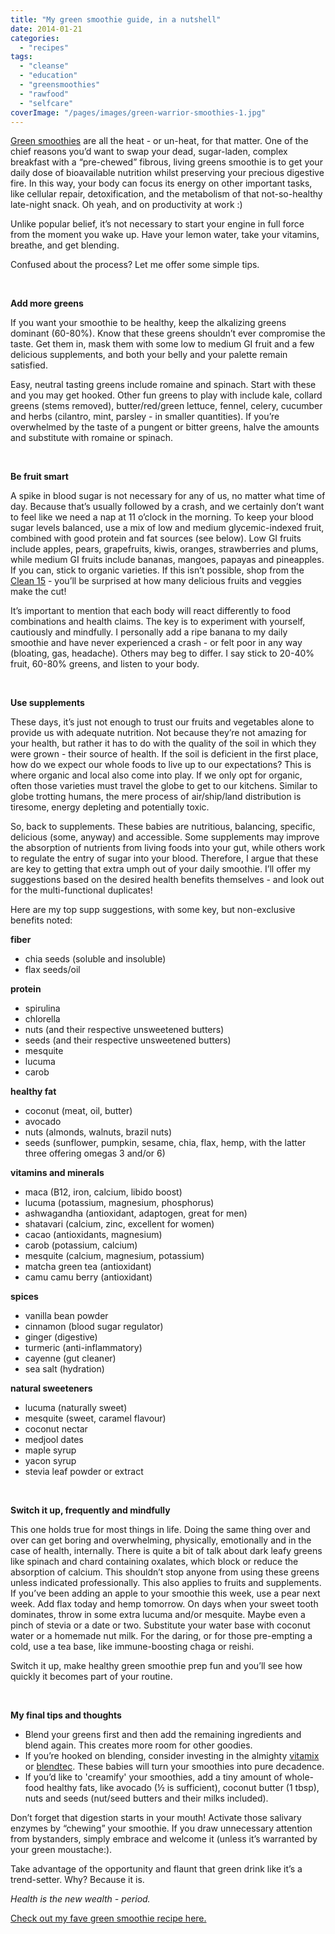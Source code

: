```yaml
---
title: "My green smoothie guide, in a nutshell"
date: 2014-01-21
categories: 
  - "recipes"
tags: 
  - "cleanse"
  - "education"
  - "greensmoothies"
  - "rawfood"
  - "selfcare"
coverImage: "/pages/images/green-warrior-smoothies-1.jpg"
---
```


[Green smoothies](/blog/green-warrior-smoothie) are all the heat - or un-heat, for that matter. One of the chief reasons you’d want to swap your dead, sugar-laden, complex breakfast with a “pre-chewed” fibrous, living greens smoothie is to get your daily dose of bioavailable nutrition whilst preserving your precious digestive fire. In this way, your body can focus its energy on other important tasks, like cellular repair, detoxification, and the metabolism of that not-so-healthy late-night snack. Oh yeah, and on productivity at work :)

Unlike popular belief, it’s not necessary to start your engine in full force from the moment you wake up. Have your lemon water, take your vitamins, breathe, and get blending.

Confused about the process? Let me offer some simple tips.

 

**Add more greens**

If you want your smoothie to be healthy, keep the alkalizing greens dominant (60-80%). Know that these greens shouldn’t ever compromise the taste. Get them in, mask them with some low to medium GI fruit and a few delicious supplements, and both your belly and your palette remain satisfied.

Easy, neutral tasting greens include romaine and spinach. Start with these and you may get hooked. Other fun greens to play with include kale, collard greens (stems removed), butter/red/green lettuce, fennel, celery, cucumber and herbs (cilantro, mint, parsley - in smaller quantities). If you’re overwhelmed by the taste of a pungent or bitter greens, halve the amounts and substitute with romaine or spinach.

 

**Be fruit smart**

A spike in blood sugar is not necessary for any of us, no matter what time of day. Because that’s usually followed by a crash, and we certainly don’t want to feel like we need a nap at 11 o’clock in the morning. To keep your blood sugar levels balanced, use a mix of low and medium glycemic-indexed fruit, combined with good protein and fat sources (see below). Low GI fruits include apples, pears, grapefruits, kiwis, oranges, strawberries and plums, while medium GI fruits include bananas, mangoes, papayas and pineapples. If you can, stick to organic varieties. If this isn’t possible, shop from the [Clean 15](http://www.ewg.org/foodnews/) - you’ll be surprised at how many delicious fruits and veggies make the cut!

It’s important to mention that each body will react differently to food combinations and health claims. The key is to experiment with yourself, cautiously and mindfully. I personally add a ripe banana to my daily smoothie and have never experienced a crash - or felt poor in any way (bloating, gas, headache). Others may beg to differ. I say stick to 20-40% fruit, 60-80% greens, and listen to your body.

 

**Use supplements** 

These days, it’s just not enough to trust our fruits and vegetables alone to provide us with adequate nutrition. Not because they’re not amazing for your health, but rather it has to do with the quality of the soil in which they were grown - their source of health. If the soil is deficient in the first place, how do we expect our whole foods to live up to our expectations? This is where organic and local also come into play. If we only opt for organic, often those varieties must travel the globe to get to our kitchens. Similar to globe trotting humans, the mere process of air/ship/land distribution is tiresome, energy depleting and potentially toxic.

So, back to supplements. These babies are nutritious, balancing, specific, delicious (some, anyway) and accessible. Some supplements may improve the absorption of nutrients from living foods into your gut, while others work to regulate the entry of sugar into your blood. Therefore, I argue that these are key to getting that extra umph out of your daily smoothie. I’ll offer my suggestions based on the desired health benefits themselves - and look out for the multi-functional duplicates!

Here are my top supp suggestions, with some key, but non-exclusive benefits noted:

**fiber**

- chia seeds (soluble and insoluble)
- flax seeds/oil

**protein**

- spirulina
- chlorella
- nuts (and their respective unsweetened butters)
- seeds (and their respective unsweetened butters)
- mesquite
- lucuma
- carob

**healthy fat**

- coconut (meat, oil, butter)
- avocado
- nuts (almonds, walnuts, brazil nuts)
- seeds (sunflower, pumpkin, sesame, chia, flax, hemp, with the latter three offering omegas 3 and/or 6)

**vitamins and minerals**

- maca (B12, iron, calcium, libido boost)
- lucuma (potassium, magnesium, phosphorus)
- ashwagandha (antioxidant, adaptogen, great for men)
- shatavari (calcium, zinc, excellent for women)
- cacao (antioxidants, magnesium)
- carob (potassium, calcium)
- mesquite (calcium, magnesium, potassium)
- matcha green tea (antioxidant)
- camu camu berry (antioxidant)

**spices**

- vanilla bean powder
- cinnamon (blood sugar regulator)
- ginger (digestive)
- turmeric (anti-inflammatory)
- cayenne (gut cleaner)
- sea salt (hydration)

**natural sweeteners**

- lucuma (naturally sweet)
- mesquite (sweet, caramel flavour)
- coconut nectar
- medjool dates
- maple syrup
- yacon syrup
- stevia leaf powder or extract

 

**Switch it up, frequently and mindfully**

This one holds true for most things in life. Doing the same thing over and over can get boring and overwhelming, physically, emotionally and in the case of health, internally. There is quite a bit of talk about dark leafy greens like spinach and chard containing oxalates, which block or reduce the absorption of calcium. This shouldn’t stop anyone from using these greens unless indicated professionally. This also applies to fruits and supplements. If you’ve been adding an apple to your smoothie this week, use a pear next week. Add flax today and hemp tomorrow. On days when your sweet tooth dominates, throw in some extra lucuma and/or mesquite. Maybe even a pinch of stevia or a date or two. Substitute your water base with coconut water or a homemade nut milk. For the daring, or for those pre-empting a cold, use a tea base, like immune-boosting chaga or reishi.

Switch it up, make healthy green smoothie prep fun and you’ll see how quickly it becomes part of your routine.

 

**My final tips and thoughts** 

- Blend your greens first and then add the remaining ingredients and blend again. This creates more room for other goodies.
- If you’re hooked on blending, consider investing in the almighty [vitamix](https://www.livingrhea.com/tools/vitamix-blender-product-review/) or [blendtec](https://www.livingrhea.com/tools/blendtec-blender-product-review/). These babies will turn your smoothies into pure decadence.
- If you’d like to 'creamify' your smoothies, add a tiny amount of whole-food healthy fats, like avocado (½ is sufficient), coconut butter (1 tbsp), nuts and seeds (nut/seed butters and their milks included).

Don’t forget that digestion starts in your mouth! Activate those salivary enzymes by “chewing” your smoothie. If you draw unnecessary attention from bystanders, simply embrace and welcome it (unless it’s warranted by your green moustache:).

Take advantage of the opportunity and flaunt that green drink like it’s a trend-setter. Why? Because it is.

_Health is the new wealth - period._

[Check out my fave green smoothie recipe here.](https://www.livingrhea.com/recipes/green-warrior-smoothie/)

